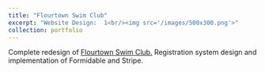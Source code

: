 ```yaml
---
title: "Flourtown Swim Club"
excerpt: "Website Design:  1<br/><img src='/images/500x300.png'>"
collection: portfolio
---
```


Complete redesign of <a href="https://www.flourtownswimclub.net">Flourtown Swim Club.</a> Registration system design and implementation of Formidable and Stripe. 

